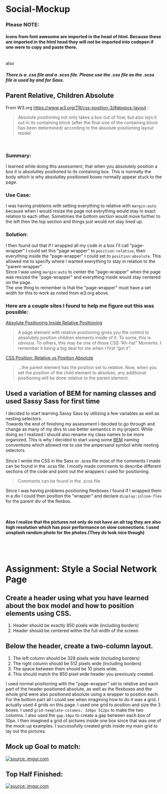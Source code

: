 <!-- @format -->

# Social-Mockup
### Please NOTE:

#### Icons from font awesome are imported in the head of html. Because these are imported in the html head they will not be imported into codepen if one were to copy and paste there.
<br>
also

##### There is a .css file and a .scss file. Please use the .css file as the .scss file is used by and for Sass.

## Parent Relative, Children Absolute

From W3.org https://www.w3.org/TR/css-position-3/#abspos-layout :

> Absolute positioning not only takes a box out of flow, but also lays it out in its containing block (after the final size of the containing block has been determined) according to the absolute positioning layout model

<br>

### Summary:

I learned while doing this assessment, that when you absolutely position a box it is absolutley positioned to its containing box. This is normally the body which is why absolutley positioned boxes normally appear stuck to the page.
<br>

### Use Case:

I was having problems with setting everything to relative with `margin:auto` because when I would resize the page not everything would stay in exact relation to each other. Sometimes the bottom section would move further to the left then the top section and things just would not stay lined up.
<br>

### Solution:

I then found out that if I wrapped all my code in a box I'll call "page-wrapper" I could set this "page wrapper" to `position:relative`, then everything inside the "page-wrapper" I could set to `position:absolute`. This allowed me to specify where I wanted everything to stay in relation to the "parent-wrapper".
<br>
Since I was using `margin:auto` to center the "page-wrapper" when the page was resized the "page-wrapper" and everything inside would stay centered on the page.
<br>
The one thing to remember is that the "page-wrapper" must have a set width for this to work as noted from w3.org above.

### Here are a couple sites I found to help me figure out this was possible:

[Absolute Positioning Inside Relative Positioning](https://css-tricks.com/absolute-positioning-inside-relative-positioning/)
<br>

> A page element with relative positioning gives you the control to absolutely position children elements inside of it.
> To some, this is obvious. To others, this may be one of those CSS “Ah-ha!” Moments. I remember it being a big deal for me when I first “got it”.

[CSS Position: Relative vs Position Absolute](https://dzone.com/articles/css-position-relative-vs-position-absolute#:~:text=Relative%20%2D%20the%20element%20is%20positioned,related%20to%20the%20browser%20window)
<br>

> ...the parent element has the position set to relative. Now, when you set the position of the child element to absolute, any additional positioning will be done relative to the parent element.

## Used a variation of BEM for naming classes and used Sassy Sass for first time

I decided to start learning Sassy Sass by utilizing a few variables as well as nesting selectors.
<br>
Towards the end of finishing my assessment I decided to go through and change as many of my divs to use better semantics in my project. While doing so I realized I should also rename my class names to be more organized. This is why I decided to start using some [BEM](http://getbem.com/) naming conventions which allowed me to use the ampersand symbol while nesting selectors.
<br>
<br>
Since I wrote the CSS in the Sass or .scss file most of the comments I made can be found in the .scss file. I mostly made comments to describe different sections of the code and point out the wrappers I used for positioning.

> Comments can be found in the .scss file.

Since I was having problems positioning flexboxes I found if I wrapped them in a div I could then position the "wrapper" and declare `display:inline-flex` for the parent div of the flexbox.
<br>



<br>

#### Also I realize that the pictures not only do not have an alt tag they are also high resolution which has poor performance on slow connections. I used unsplash random photo for the photos.(They do look nice though)

<br>
<br>

# Assignment: Style a Social Network Page

## Create a header using what you have learned about the box model and how to position elements using CSS.

1. Header should be exactly 850 pixels wide (including borders)
2. Header should be centered within the full width of the screen

## Below the header, create a two-column layout.

1. The left column should be 328 pixels wide (including borders)
2. The right column should be 512 pixels wide (including borders)
3. The space between them should be 10 pixels wide.
4. This should match the 850 pixel wide header you previously created.

I used normal positioning with the "page-wrapper" set to relative and each part of the header positioned absolute, as well as the flexboxes and the whole grid were also positioned absolute using a wrapper to position each. For the bottom part all I could see when imagining how to do it was a grid. I actually used 4 grids on this page. I used one grid to position and size the 3 boxes. I used `grid-template-columns: 328px 512px` to make the two columns. I also used the `gap:10px` to create a gap between each box of 10px. I then imagined a grid of pictures inside one box since that was one of the mock-up examples. I successfully created grids inside my main grid to lay out the pictures.

## Mock up Goal to match:

<a href="https://imgur.com/PKAE7L2"><img src="https://i.imgur.com/PKAE7L2.png" title="source: imgur.com" /></a>

## Top Half Finished:

<a href="https://imgur.com/Lh6WAyJ"><img src="https://i.imgur.com/Lh6WAyJ.png" title="source: imgur.com" /></a>
